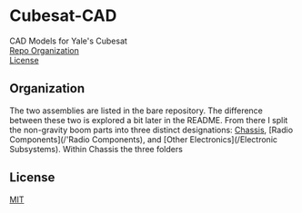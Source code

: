 # Cubesat-CAD
CAD Models for Yale's Cubesat <br />
[Repo Organization](README.md#Organization) <br />
[License](README.md#License) <br />
## Organization
  The two assemblies are listed in the bare repository. The difference between these two is explored a bit later in the README. From there I split the non-gravity boom parts into three distinct designations: [Chassis](/Chassis), [Radio Components](/'Radio Components), and [Other Electronics](/Electronic Subsystems). Within Chassis the three folders



## License
[MIT](https://choosealicense.com/licenses/mit/)
